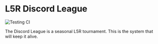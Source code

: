 # L5R Discord League

![Testing CI](https://github.com/l5r-discord-league/discord-league/workflows/Testing%20CI/badge.svg)

The Discord League is a seasonal L5R tournament. This is the system that will keep it alive.
